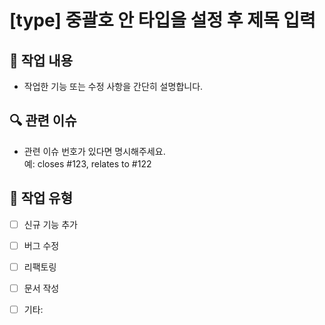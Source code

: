 # [type] 중괄호 안 타입을 설정 후 제목 입력

## 📄 작업 내용  
- 작업한 기능 또는 수정 사항을 간단히 설명합니다.  

## 🔍 관련 이슈  
- 관련 이슈 번호가 있다면 명시해주세요.  
  예: closes #123, relates to #122

## 📌 작업 유형  
- [ ] 신규 기능 추가  
- [ ] 버그 수정  
- [ ] 리팩토링  
- [ ] 문서 작성  
- [ ] 기타:

